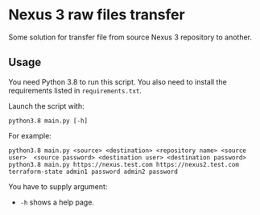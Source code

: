# Nexus 3 raw files transfer

Some solution for transfer file from source Nexus 3 repository to another. 

## Usage

You need Python 3.8 to run this script. You also need to install the requirements listed in `requirements.txt`.

Launch the script with:

    python3.8 main.py [-h]

For example:
    
    python3.8 main.py <source> <destination> <repository name> <source user>  <source password> <destination user> <destination password>
    python3.8 main.py https://nexus.test.com https://nexus2.test.com terraform-state admin1 password admin2 password

You have to supply argument:

* `-h` shows a help page.
